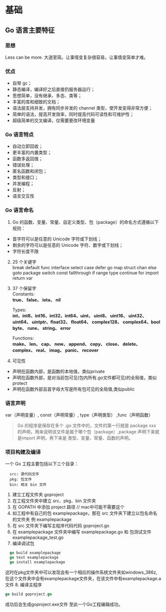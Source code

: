 # 基础
## Go 语言主要特征

### 思想
Less can be more.
大道至简。让事情变复杂很容易，让事情变简单才难。

### 优点
- 自带 gc；
- 静态编译，编译好之后直接扔服务器运行；
- 思想简单，没有继承、多态、类等；
- 丰富的库和细致的文档；
- 语法层支持并发，拥有同步并发的 channel 类型，使开发变得非常方便；
- 简单的语法，提高开发效率，同时提高代码可读性和可维护性；
- 超级简单的交叉编译，仅需要更改环境变量

### Go 语言特点
- 自动立即回收；
- 更丰富的内置类型；
- 函数多返回值；
- 错误处理；
- 匿名函数和闭包；
- 类型和接口；
- 并发编程；
- 反射；
- 语言交互性

### Go 语言命名
1. Go 的函数、变量、常量、自定义类型、包（package）的命名方式遵循以下规则：
  - 首字符可以是任意的 Unicode 字符或下划线；
  - 剩余的字符可以是任意的 Unicode 字符、数字或下划线；
  - 字符长度不限

2. 25 个关键字<br>
    break        default      func         interface    select
    case         defer        go           map          struct
    chan         else         goto         package      switch
    const        fallthrough  if           range        type
    continue     for          import       return       var

3. 37 个保留字<br>
    Constants:<br>
    **true、  false、  iota、  nil**

    Types:<br>
    **int、int8、int16、int32、int64、uint、 uint8、 uint16、 uint32、 uint64、 uintptr、float32、 float64、 complex128、 complex64、bool  byte、 rune、 string、 error**

    Functions:<br>
    **make、 len、 cap、 new、 append、 copy、 close、 delete、 complex、 real、 imag、 panic、 recover**
4. 可见性
  - 声明在函数内部，是函数的本地值，类似private
  - 声明在函数外部，是对当前包可见(包内所有.go文件都可见)的全局值，类似protect
  - 声明在函数外部且首字母大写是所有包可见的全局值,类似public

### 语言声明
  var（声明变量）, const（声明常量）, type（声明类型） ,func（声明函数）

  > Go 的程序是保存在多个 .go 文件中的，文件的第一行就是 package xxx 的声明，用来说明该文件是属于哪个包（package）,package 声明下来就是import 声明，再下来是 类型、变量、常量、函数的声明。

### 项目构建及编译
一个 Go 工程主要包括以下三个目录：
```
  src: 源代码文件
  pkg: 包文件
  bin: 相关 bin 文件
```
1. 建立工程文件夹 goproject
2. 在工程文件夹中建立 src、pkg、bin 文件夹
3. 在 GOPATH 中添加 project 路径 // mac中可能不需要这个
4. 如工程中有自己的包 examplepackage，那在 src 文件夹下建立以包名命名的文件夹 例 examplepackage
5. 在 src 文件夹下编写主程序代码代码 goproject.go
6. 在 examplepackage 文件夹中编写 examplepackage.go 和 包测试文件 examplepackage_test.go
7. 编译调试包
  ```go
    go build examplepackage
    go test examplepackage
    go install examplepackage
  ```
  这时在pkg文件夹中可以发现会有一个相应的操作系统文件夹如windows_386z, 在这个文件夹中会有examplepackage文件夹，在该文件中有examplepackage.a文件
8. 编译主程序
  ```go
  go build goproject.go
  ```
  成功后会生成goproject.exe文件
  至此一个Go工程编辑成功。